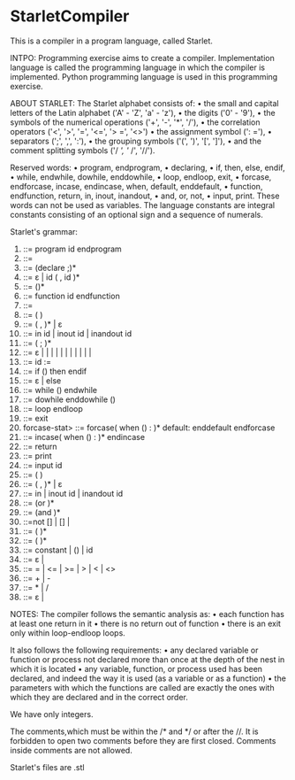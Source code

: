 # StarletCompiler
This is a compiler in a program language, called Starlet.

ΙΝΤΡΟ:
Programming exercise aims to create a compiler. 
Implementation language is called the programming language in which the compiler is implemented. 
Python programming language is used in this programming exercise.

ABOUT STARLET:
The Starlet alphabet consists of:
• the small and capital letters of the Latin alphabet ('A' - 'Z', 'a' - 'z'),
• the digits ('0' - '9'),
• the symbols of the numerical operations ('+', '-', '*', '/'),
• the correlation operators ('<', '>', '=', '<=', '> =', '<>')
• the assignment symbol (': ='),
• separators (';', ',', ':'),
• the grouping symbols ('(', ')', '[', ']'),
• and the comment splitting symbols ('/ *', '* /', '//').

Reserved words:
• program, endprogram,
• declaring,
• if, then, else, endif,
• while, endwhile, dowhile, enddowhile,
• loop, endloop, exit,
• forcase, endforcase, incase, endincase, when, default, enddefault,
• function, endfunction, return, in, inout, inandout,
• and, or, not,
• input, print.
These words can not be used as variables. 
The language constants are integral constants consisting of an optional sign and a sequence of numerals.

Starlet's grammar:
1.	<program> ::= program id <block> endprogram
2.	<block> ::= <declarations> <subprograms> <statements>
3.	<declarations> ::= (declare <varlist>;)*
4.	<varlist> ::= ε | id ( , id )*
5.	<subprograms> ::= (<subprogram>)*
6.	<subprogram> ::= function id <funcbody> endfunction
7.	<funcbody> ::= <formalpars> <block>
8.	<formalpars> ::= ( <formalparlist> )
9.	<formalparlist> ::= <formalparitem> ( , <formalparitem> )* | ε
10.	<formalparitem> ::= in id | inout id | inandout id
11.	<statements> ::= <statement> ( ; <statement> )*
12.	<statement> ::= ε |<assignment-stat> |<if-stat> |<while-stat> |<do-while-stat> |<loop-stat> |<exit-stat> |<forcase-stat> |<incase-stat> |<return-stat> |<input-stat> |<print-stat>
13.	<assignment-stat> ::= id := <expression>
14.	<if-stat> ::= if (<condition>) then <statements> <elsepart> endif
15.	<elsepart> ::= ε | else <statements>
16.	<while-stat> ::= while (<condition>) <statements> endwhile
17.	<do-while-stat> ::= dowhile <statements> enddowhile (<condition>)
18.	<loop-stat> ::= loop <statements> endloop
19.	<exit-stat> ::= exit
20.	forcase-stat> ::= forcase( when (<condition>) : <statements> )* default: <statements> enddefault endforcase
21.	<incase-stat> ::= incase( when (<condition>) : <statements> )* endincase
22.	<return-stat> ::= return <expression>
23.	<print-stat> ::= print <expression>
24.	<input-stat> ::= input id
25.	<actualpars> ::= ( <actualparlist> )
26.	<actualparlist> ::= <actualparitem> ( , <actualparitem> )* | ε
27.	<actualparitem> ::= in <expression> | inout id | inandout id
28.	<condition> ::= <boolterm> (or <boolterm>)*
29.	<boolterm> ::= <boolfactor> (and <boolfactor>)*
30.	<boolfactor> ::=not [<condition>] | [<condition>] | <expression> <relational-oper> <expression>
31.	<expression> ::= <optional-sign> <term> ( <add-oper> <term>)*
32.	<term> ::= <factor> (<mul-oper> <factor>)*
33.	<factor> ::= constant | (<expression>) | id <idtail>
34.	<idtail> ::= ε | <actualpars>
35.	<relational-oper> ::= = | <= | >= | > | < | <>
36.	<add-oper> ::= + | -
37.	<mul-oper> ::= * | /
38.	<optional-sign> ::= ε | <add-oper>


NOTES:
The compiler follows the semantic analysis as:
• each function has at least one return in it
• there is no return out of function
• there is an exit only within loop-endloop loops.

It also follows the following requirements:
• any declared variable or function or process not declared more than once at the depth of the nest in which it is located
• any variable, function, or process used has been declared, and indeed the way it is used (as a variable or as a function)
• the parameters with which the functions are called are exactly the ones with which they are declared and in the correct order.

We have only integers.

The comments,which must be within the /* and */ or after the //.
It is forbidden to open two comments before they are first closed. 
Comments inside comments are not allowed.

Starlet's files are .stl
